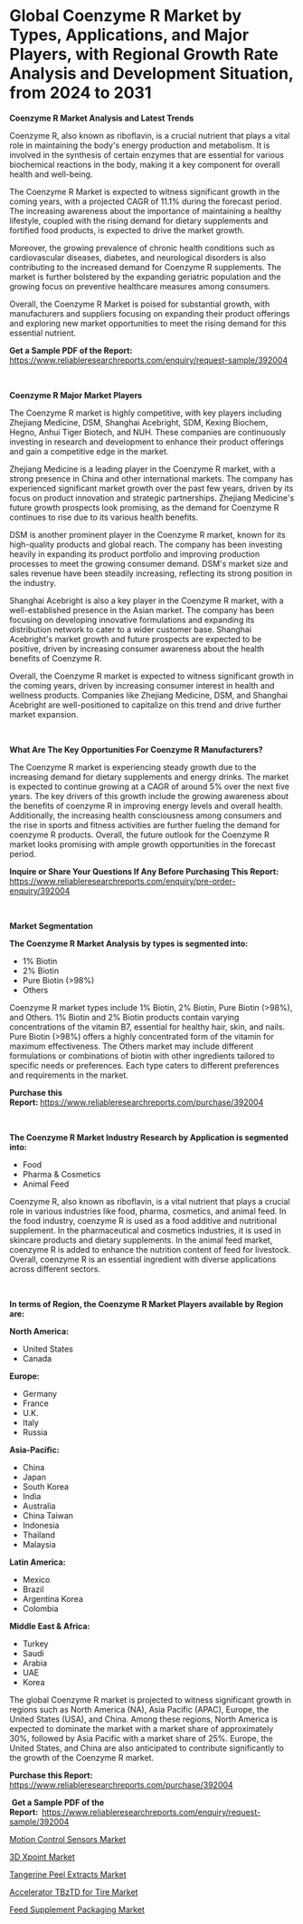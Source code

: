 <p><h1>Global Coenzyme R Market by Types, Applications, and Major Players, with Regional Growth Rate Analysis and Development Situation, from 2024 to 2031</h1></p><p><strong>Coenzyme R Market Analysis and Latest Trends</strong></p>
<p><p>Coenzyme R, also known as riboflavin, is a crucial nutrient that plays a vital role in maintaining the body's energy production and metabolism. It is involved in the synthesis of certain enzymes that are essential for various biochemical reactions in the body, making it a key component for overall health and well-being.</p><p>The Coenzyme R Market is expected to witness significant growth in the coming years, with a projected CAGR of 11.1% during the forecast period. The increasing awareness about the importance of maintaining a healthy lifestyle, coupled with the rising demand for dietary supplements and fortified food products, is expected to drive the market growth.</p><p>Moreover, the growing prevalence of chronic health conditions such as cardiovascular diseases, diabetes, and neurological disorders is also contributing to the increased demand for Coenzyme R supplements. The market is further bolstered by the expanding geriatric population and the growing focus on preventive healthcare measures among consumers.</p><p>Overall, the Coenzyme R Market is poised for substantial growth, with manufacturers and suppliers focusing on expanding their product offerings and exploring new market opportunities to meet the rising demand for this essential nutrient.</p></p>
<p><strong>Get a Sample PDF of the Report:&nbsp;</strong> <a href="https://www.reliableresearchreports.com/enquiry/request-sample/392004">https://www.reliableresearchreports.com/enquiry/request-sample/392004</a></p>
<p>&nbsp;</p>
<p><strong>Coenzyme R Major Market Players</strong></p>
<p><p>The Coenzyme R market is highly competitive, with key players including Zhejiang Medicine, DSM, Shanghai Acebright, SDM, Kexing Biochem, Hegno, Anhui Tiger Biotech, and NUH. These companies are continuously investing in research and development to enhance their product offerings and gain a competitive edge in the market.</p><p>Zhejiang Medicine is a leading player in the Coenzyme R market, with a strong presence in China and other international markets. The company has experienced significant market growth over the past few years, driven by its focus on product innovation and strategic partnerships. Zhejiang Medicine's future growth prospects look promising, as the demand for Coenzyme R continues to rise due to its various health benefits.</p><p>DSM is another prominent player in the Coenzyme R market, known for its high-quality products and global reach. The company has been investing heavily in expanding its product portfolio and improving production processes to meet the growing consumer demand. DSM's market size and sales revenue have been steadily increasing, reflecting its strong position in the industry.</p><p>Shanghai Acebright is also a key player in the Coenzyme R market, with a well-established presence in the Asian market. The company has been focusing on developing innovative formulations and expanding its distribution network to cater to a wider customer base. Shanghai Acebright's market growth and future prospects are expected to be positive, driven by increasing consumer awareness about the health benefits of Coenzyme R.</p><p>Overall, the Coenzyme R market is expected to witness significant growth in the coming years, driven by increasing consumer interest in health and wellness products. Companies like Zhejiang Medicine, DSM, and Shanghai Acebright are well-positioned to capitalize on this trend and drive further market expansion.</p></p>
<p>&nbsp;</p>
<p><strong>What Are The Key Opportunities For Coenzyme R Manufacturers?</strong></p>
<p><p>The Coenzyme R market is experiencing steady growth due to the increasing demand for dietary supplements and energy drinks. The market is expected to continue growing at a CAGR of around 5% over the next five years. The key drivers of this growth include the growing awareness about the benefits of coenzyme R in improving energy levels and overall health. Additionally, the increasing health consciousness among consumers and the rise in sports and fitness activities are further fueling the demand for coenzyme R products. Overall, the future outlook for the Coenzyme R market looks promising with ample growth opportunities in the forecast period.</p></p>
<p><strong>Inquire or Share Your Questions If Any Before Purchasing This Report:</strong> <a href="https://www.reliableresearchreports.com/enquiry/pre-order-enquiry/392004">https://www.reliableresearchreports.com/enquiry/pre-order-enquiry/392004</a></p>
<p>&nbsp;</p>
<p><strong>Market Segmentation</strong></p>
<p><strong>The Coenzyme R Market Analysis by types is segmented into:</strong></p>
<p><ul><li>1% Biotin</li><li>2% Biotin</li><li>Pure Biotin (>98%)</li><li>Others</li></ul></p>
<p><p>Coenzyme R market types include 1% Biotin, 2% Biotin, Pure Biotin (>98%), and Others. 1% Biotin and 2% Biotin products contain varying concentrations of the vitamin B7, essential for healthy hair, skin, and nails. Pure Biotin (>98%) offers a highly concentrated form of the vitamin for maximum effectiveness. The Others market may include different formulations or combinations of biotin with other ingredients tailored to specific needs or preferences. Each type caters to different preferences and requirements in the market.</p></p>
<p><strong>Purchase this Report:&nbsp;</strong><a href="https://www.reliableresearchreports.com/purchase/392004">https://www.reliableresearchreports.com/purchase/392004</a></p>
<p>&nbsp;</p>
<p><strong>The Coenzyme R Market Industry Research by Application is segmented into:</strong></p>
<p><ul><li>Food</li><li>Pharma & Cosmetics</li><li>Animal Feed</li></ul></p>
<p><p>Coenzyme R, also known as riboflavin, is a vital nutrient that plays a crucial role in various industries like food, pharma, cosmetics, and animal feed. In the food industry, coenzyme R is used as a food additive and nutritional supplement. In the pharmaceutical and cosmetics industries, it is used in skincare products and dietary supplements. In the animal feed market, coenzyme R is added to enhance the nutrition content of feed for livestock. Overall, coenzyme R is an essential ingredient with diverse applications across different sectors.</p></p>
<p>&nbsp;</p>
<p><strong>In terms of Region, the Coenzyme R Market Players available by Region are:</strong></p>
<p>
    <p> <strong> North America: </strong>
        <ul>
            <li>United States</li>
            <li>Canada</li>
        </ul>
        </p> 
    <p> <strong> Europe: </strong>
        <ul>
            <li>Germany</li>
            <li>France</li>
            <li>U.K.</li>
            <li>Italy</li>
            <li>Russia</li>
        </ul>
        </p> 
    <p> <strong> Asia-Pacific: </strong>
        <ul>
            <li>China</li>
            <li>Japan</li>
            <li>South Korea</li>
            <li>India</li>
            <li>Australia</li>
            <li>China Taiwan</li>
            <li>Indonesia</li>
            <li>Thailand</li>
            <li>Malaysia</li>
        </ul>
        </p> 
    <p> <strong> Latin America: </strong>
        <ul>
            <li>Mexico</li>
            <li>Brazil</li>
            <li>Argentina Korea</li>
            <li>Colombia</li>
        </ul>
        </p> 
    <p> <strong> Middle East & Africa: </strong>
        <ul>
            <li>Turkey</li>
            <li>Saudi</li>
            <li>Arabia</li>
            <li>UAE</li>
            <li>Korea</li>
        </ul>
    </p>
    </p>
<p><p>The global Coenzyme R market is projected to witness significant growth in regions such as North America (NA), Asia Pacific (APAC), Europe, the United States (USA), and China. Among these regions, North America is expected to dominate the market with a market share of approximately 30%, followed by Asia Pacific with a market share of 25%. Europe, the United States, and China are also anticipated to contribute significantly to the growth of the Coenzyme R market.</p></p>
<p><strong>Purchase this Report: </strong><a href="https://www.reliableresearchreports.com/purchase/392004">https://www.reliableresearchreports.com/purchase/392004</a></p>
<p>&nbsp;<strong>Get a Sample PDF of the Report:&nbsp;&nbsp;</strong><a href="https://www.reliableresearchreports.com/enquiry/request-sample/392004">https://www.reliableresearchreports.com/enquiry/request-sample/392004</a></p>
<p><strong></strong></p>
<p><p><a href="https://view.publitas.com/reportprime-1/motion-control-sensors-market-size-and-growth-market-segmentation-regional-and-country-breakdowns-and-market-trends-for-period-from-2024-2031/">Motion Control Sensors Market</a></p><p><a href="https://view.publitas.com/reportprime-1/3d-xpoint-market-size-growth-and-forecast-from-2024-2031/">3D Xpoint Market</a></p><p><a href="https://skillful-vermicelli-b89.notion.site/Tangerine-Peel-Extracts-Market-Furnish-Information-about-Market-Size-Market-Share-Market-Dynamics--62915313973a41f89fa6576db12e592e">Tangerine Peel Extracts Market</a></p><p><a href="https://github.com/nancykennedykellievqfqt2/Market-Research-Report-List-1/blob/main/accelerator-tbztd-for-tire-market.md">Accelerator TBzTD for Tire Market</a></p><p><a href="https://simplistic-meeting-7ee.notion.site/Feed-Supplement-Packaging-Market-Size-Growing-and-Forecasted-for-period-from-2024-2031-and-provide-d7edd849fd8e4c5e85d77934cfba7366">Feed Supplement Packaging Market</a></p></p>